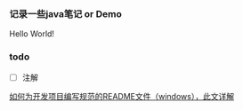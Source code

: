 ### 记录一些java笔记 or Demo



Hello World!

### todo
- [ ]  注解


[如何为开发项目编写规范的README文件（windows），此文详解](https://www.cnblogs.com/wj-1314/p/8547763.html)


